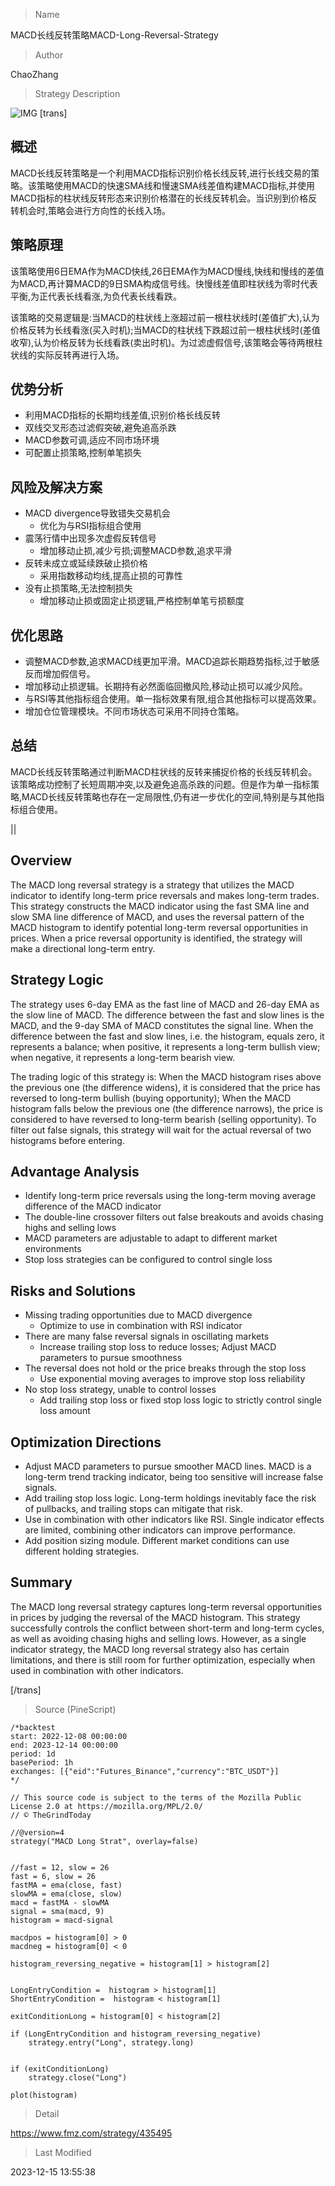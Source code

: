 
> Name

MACD长线反转策略MACD-Long-Reversal-Strategy

> Author

ChaoZhang

> Strategy Description

![IMG](https://www.fmz.com/upload/asset/1ace83f1296ac50ac9c.png)
[trans]

## 概述

MACD长线反转策略是一个利用MACD指标识别价格长线反转,进行长线交易的策略。该策略使用MACD的快速SMA线和慢速SMA线差值构建MACD指标,并使用MACD指标的柱状线反转形态来识别价格潜在的长线反转机会。当识别到价格反转机会时,策略会进行方向性的长线入场。

## 策略原理

该策略使用6日EMA作为MACD快线,26日EMA作为MACD慢线,快线和慢线的差值为MACD,再计算MACD的9日SMA构成信号线。快慢线差值即柱状线为零时代表平衡,为正代表长线看涨,为负代表长线看跌。

该策略的交易逻辑是:当MACD的柱状线上涨超过前一根柱状线时(差值扩大),认为价格反转为长线看涨(买入时机);当MACD的柱状线下跌超过前一根柱状线时(差值收窄),认为价格反转为长线看跌(卖出时机)。为过滤虚假信号,该策略会等待两根柱状线的实际反转再进行入场。

## 优势分析

- 利用MACD指标的长期均线差值,识别价格长线反转
- 双线交叉形态过滤假突破,避免追高杀跌
- MACD参数可调,适应不同市场环境
- 可配置止损策略,控制单笔损失

## 风险及解决方案

- MACD divergence导致错失交易机会
    - 优化为与RSI指标组合使用
- 震荡行情中出现多次虚假反转信号
    - 增加移动止损,减少亏损;调整MACD参数,追求平滑
- 反转未成立或延续跌破止损价格
    - 采用指数移动均线,提高止损的可靠性
- 没有止损策略,无法控制损失
    - 增加移动止损或固定止损逻辑,严格控制单笔亏损额度

## 优化思路

- 调整MACD参数,追求MACD线更加平滑。MACD追踪长期趋势指标,过于敏感反而增加假信号。
- 增加移动止损逻辑。长期持有必然面临回撤风险,移动止损可以减少风险。
- 与RSI等其他指标组合使用。单一指标效果有限,组合其他指标可以提高效果。
- 增加仓位管理模块。不同市场状态可采用不同持仓策略。

## 总结

MACD长线反转策略通过判断MACD柱状线的反转来捕捉价格的长线反转机会。该策略成功控制了长短周期冲突,以及避免追高杀跌的问题。但是作为单一指标策略,MACD长线反转策略也存在一定局限性,仍有进一步优化的空间,特别是与其他指标组合使用。

||

## Overview 

The MACD long reversal strategy is a strategy that utilizes the MACD indicator to identify long-term price reversals and makes long-term trades. This strategy constructs the MACD indicator using the fast SMA line and slow SMA line difference of MACD, and uses the reversal pattern of the MACD histogram to identify potential long-term reversal opportunities in prices. When a price reversal opportunity is identified, the strategy will make a directional long-term entry.

## Strategy Logic

The strategy uses 6-day EMA as the fast line of MACD and 26-day EMA as the slow line of MACD. The difference between the fast and slow lines is the MACD, and the 9-day SMA of MACD constitutes the signal line. When the difference between the fast and slow lines, i.e. the histogram, equals zero, it represents a balance; when positive, it represents a long-term bullish view; when negative, it represents a long-term bearish view.

The trading logic of this strategy is: When the MACD histogram rises above the previous one (the difference widens), it is considered that the price has reversed to long-term bullish (buying opportunity); When the MACD histogram falls below the previous one (the difference narrows), the price is considered to have reversed to long-term bearish (selling opportunity). To filter out false signals, this strategy will wait for the actual reversal of two histograms before entering.

## Advantage Analysis  

- Identify long-term price reversals using the long-term moving average difference of the MACD indicator  
- The double-line crossover filters out false breakouts and avoids chasing highs and selling lows
- MACD parameters are adjustable to adapt to different market environments  
- Stop loss strategies can be configured to control single loss

## Risks and Solutions

- Missing trading opportunities due to MACD divergence
    - Optimize to use in combination with RSI indicator
- There are many false reversal signals in oscillating markets
    - Increase trailing stop loss to reduce losses; Adjust MACD parameters to pursue smoothness  
- The reversal does not hold or the price breaks through the stop loss
    - Use exponential moving averages to improve stop loss reliability
- No stop loss strategy, unable to control losses
    - Add trailing stop loss or fixed stop loss logic to strictly control single loss amount  

## Optimization Directions  

- Adjust MACD parameters to pursue smoother MACD lines. MACD is a long-term trend tracking indicator, being too sensitive will increase false signals.
- Add trailing stop loss logic. Long-term holdings inevitably face the risk of pullbacks, and trailing stops can mitigate that risk.  
- Use in combination with other indicators like RSI. Single indicator effects are limited, combining other indicators can improve performance.
- Add position sizing module. Different market conditions can use different holding strategies.  

## Summary  

The MACD long reversal strategy captures long-term reversal opportunities in prices by judging the reversal of the MACD histogram. This strategy successfully controls the conflict between short-term and long-term cycles, as well as avoiding chasing highs and selling lows. However, as a single indicator strategy, the MACD long reversal strategy also has certain limitations, and there is still room for further optimization, especially when used in combination with other indicators.

[/trans]



> Source (PineScript)

``` pinescript
/*backtest
start: 2022-12-08 00:00:00
end: 2023-12-14 00:00:00
period: 1d
basePeriod: 1h
exchanges: [{"eid":"Futures_Binance","currency":"BTC_USDT"}]
*/

// This source code is subject to the terms of the Mozilla Public License 2.0 at https://mozilla.org/MPL/2.0/
// © TheGrindToday

//@version=4
strategy("MACD Long Strat", overlay=false)


//fast = 12, slow = 26
fast = 6, slow = 26
fastMA = ema(close, fast)
slowMA = ema(close, slow)
macd = fastMA - slowMA
signal = sma(macd, 9)
histogram = macd-signal

macdpos = histogram[0] > 0
macdneg = histogram[0] < 0

histogram_reversing_negative = histogram[1] > histogram[2]


LongEntryCondition =  histogram > histogram[1] 
ShortEntryCondition =  histogram < histogram[1]

exitConditionLong = histogram[0] < histogram[2]

if (LongEntryCondition and histogram_reversing_negative)
    strategy.entry("Long", strategy.long)


if (exitConditionLong)
    strategy.close("Long")
    
plot(histogram)

```

> Detail

https://www.fmz.com/strategy/435495

> Last Modified

2023-12-15 13:55:38
